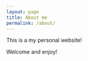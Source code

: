 ```yaml
---
layout: page
title: About me
permalink: /about/
---
```


This is a my personal website!

Welcome and enjoy!
